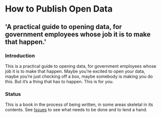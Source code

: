 # How to Publish Open Data
##  'A practical guide to opening data, for government employees whose job it is to make that happen.'

### Introduction

This is a practical guide to opening data, for government employees whose job it is to make that happen. Maybe you’re excited to open your data, maybe you’re just checking off a box, maybe somebody is making you do this. But it’s a thing that has to happen. This is for you.

### Status

This is a book in the process of being written, in some areas skeletal in its contents. See [Issues](https://github.com/opendata/How-To/issues) to see what needs to be done and to lend a hand.
